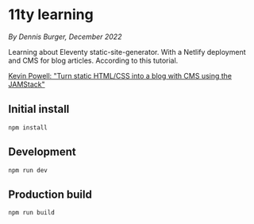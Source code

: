 # 11ty learning

*By Dennis Burger, December 2022*

Learning about Eleventy static-site-generator. With a Netlify deployment and CMS for blog articles. According to this tutorial.

[Kevin Powell: "Turn static HTML/CSS into a blog with CMS using the JAMStack"](https://www.youtube.com/watch?v=4wD00RT6d-g)

## Initial install

    npm install

## Development

    npm run dev

## Production build

    npm run build
